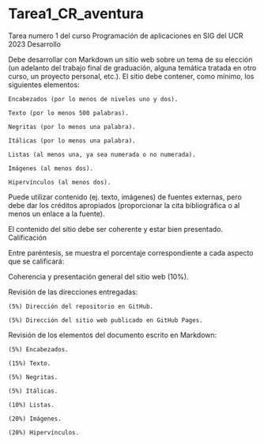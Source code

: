 # Tarea1_CR_aventura
Tarea numero 1 del curso Programación de aplicaciones en SIG del UCR 2023
Desarrollo

Debe desarrollar con Markdown un sitio web sobre un tema de su elección (un adelanto del trabajo final de graduación, alguna temática tratada en otro curso, un proyecto personal, etc.). El sitio debe contener, como mínimo, los siguientes elementos:

    Encabezados (por lo menos de niveles uno y dos).

    Texto (por lo menos 500 palabras).

    Negritas (por lo menos una palabra).

    Itálicas (por lo menos una palabra).

    Listas (al menos una, ya sea numerada o no numerada).

    Imágenes (al menos dos).

    Hipervínculos (al menos dos).

Puede utilizar contenido (ej. texto, imágenes) de fuentes externas, pero debe dar los créditos apropiados (proporcionar la cita bibliográfica o al menos un enlace a la fuente).

El contenido del sitio debe ser coherente y estar bien presentado.
Calificación

Entre paréntesis, se muestra el porcentaje correspondiente a cada aspecto que se calificará:

Coherencia y presentación general del sitio web (10%).

Revisión de las direcciones entregadas:

    (5%) Dirección del repositorio en GitHub.

    (5%) Dirección del sitio web publicado en GitHub Pages.

Revisión de los elementos del documento escrito en Markdown:

    (5%) Encabezados.

    (15%) Texto.

    (5%) Negritas.

    (5%) Itálicas.

    (10%) Listas.

    (20%) Imágenes.

    (20%) Hipervínculos.
